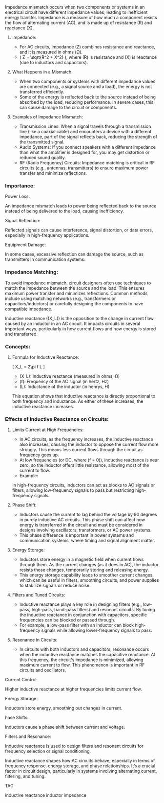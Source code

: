Impedance mismatch occurs when two components or systems in an electrical circuit have different impedance values, leading to inefficient energy transfer. Impedance is a measure of how much a component resists the flow of alternating current (AC), and is made up of resistance (R) and reactance (X).

1. Impedance:

   - For AC circuits, impedance (Z) combines resistance and reactance, and it is measured in ohms (Ω).
   - \( Z = \sqrt{R^2 + X^2} \), where \(R\) is resistance and \(X\) is reactance (due to inductors and capacitors).

2. What Happens in a Mismatch:

   - When two components or systems with different impedance values are connected (e.g., a signal source and a load), the energy is not transferred efficiently.
   - Some of the energy is reflected back to the source instead of being absorbed by the load, reducing performance. In severe cases, this can cause damage to the circuit or components.

3. Examples of Impedance Mismatch:

   - Transmission Lines: When a signal travels through a transmission line (like a coaxial cable) and encounters a device with a different impedance, part of the signal reflects back, reducing the strength of the transmitted signal.
   - Audio Systems: If you connect speakers with a different impedance than what the amplifier is designed for, you may get distortion or reduced sound quality.
   - RF (Radio Frequency) Circuits: Impedance matching is critical in RF circuits (e.g., antennas, transmitters) to ensure maximum power transfer and minimize reflections.

### Importance:

Power Loss:

An impedance mismatch leads to power being reflected back to the source instead of being delivered to the load, causing inefficiency.

Signal Reflection:

Reflected signals can cause interference, signal distortion, or data errors, especially in high-frequency applications.

Equipment Damage:

In some cases, excessive reflection can damage the source, such as transmitters in communication systems.

### Impedance Matching:

To avoid impedance mismatch, circuit designers often use techniques to match the impedance between the source and the load. This ensures maximum power transfer and minimizes reflections. Common methods include using matching networks (e.g., transformers or capacitors/inductors) or carefully designing the components to have compatible impedance.

Inductive reactance (\(X_L\)) is the opposition to the change in current flow caused by an inductor in an AC circuit. It impacts circuits in several important ways, particularly in how current flows and how energy is stored and transferred.

### Concepts:

1. Formula for Inductive Reactance:

   \[
   X_L = 2\pi f L
   \]
   - \(X_L\): Inductive reactance (measured in ohms, Ω)
   - \(f\): Frequency of the AC signal (in hertz, Hz)
   - \(L\): Inductance of the inductor (in henrys, H)

   This equation shows that inductive reactance is directly proportional to both frequency and inductance. As either of these increases, the inductive reactance increases.

### Effects of Inductive Reactance on Circuits:

1. Limits Current at High Frequencies:

   - In AC circuits, as the frequency increases, the inductive reactance also increases, causing the inductor to oppose the current flow more strongly. This means less current flows through the circuit as frequency goes up.
   - At low frequencies (or DC, where \(f = 0\)), inductive reactance is near zero, so the inductor offers little resistance, allowing most of the current to flow.
   - Example:

   In high-frequency circuits, inductors can act as blocks to AC signals or filters, allowing low-frequency signals to pass but restricting high-frequency signals.

2. Phase Shift:

   - Inductors cause the current to lag behind the voltage by 90 degrees in purely inductive AC circuits. This phase shift can affect how energy is transferred in the circuit and must be considered in designs involving oscillators, transformers, or AC power systems.
   - This phase difference is important in power systems and communication systems, where timing and signal alignment matter.

3. Energy Storage:

   - Inductors store energy in a magnetic field when current flows through them. As the current changes (as it does in AC), the inductor resists those changes, temporarily storing and releasing energy.
   - This energy storage capability leads to smoother current changes, which can be useful in filters, smoothing circuits, and power supplies to stabilize signals or reduce noise.

4. Filters and Tuned Circuits:

   - Inductive reactance plays a key role in designing filters (e.g., low-pass, high-pass, band-pass filters) and resonant circuits. By tuning the inductive reactance in conjunction with capacitors, specific frequencies can be blocked or passed through.
   - For example, a low-pass filter with an inductor can block high-frequency signals while allowing lower-frequency signals to pass.

5. Resonance in Circuits:

   - In circuits with both inductors and capacitors, resonance occurs when the inductive reactance matches the capacitive reactance. At this frequency, the circuit's impedance is minimized, allowing maximum current to flow. This phenomenon is important in RF circuits and oscillators.

Current Control:

Higher inductive reactance at higher frequencies limits current flow.

Energy Storage:

Inductors store energy, smoothing out changes in current.

hase Shifts:

Inductors cause a phase shift between current and voltage.

Filters and Resonance:

Inductive reactance is used to design filters and resonant circuits for frequency selection or signal conditioning.

Inductive reactance shapes how AC circuits behave, especially in terms of frequency response, energy storage, and phase relationships. It’s a crucial factor in circuit design, particularly in systems involving alternating current, filtering, and tuning.

TAG

inductive reactance
inductor
impedance
